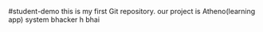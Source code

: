 #student-demo
this is my first Git repository.
our project is Atheno(learning app)
system bhacker h bhai 
